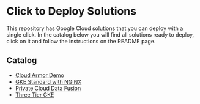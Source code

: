 # Click to Deploy Solutions

This repository has Google Cloud solutions that you can deploy with a single click.
In the catalog below you will find all solutions ready to deploy, click on it and follow the instructions on the README page.

## Catalog

- [Cloud Armor Demo](./cloud-armor-demo/)
- [GKE Standard with NGINX](./gke-standard-nginx/)
- [Private Cloud Data Fusion](./private-cloud-data-fusion/)
- [Three Tier GKE](./three-tier-gke/)
